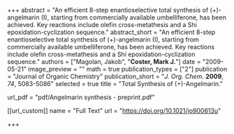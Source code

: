 +++
abstract = "An efficient 8-step enantioselective total synthesis of (+)-angelmarin (I), starting from commercially available umbelliferone, has been achieved. Key reactions include olefin cross-metathesis and a Shi epoxidation-cyclization sequence."
abstract_short = "An efficient 8-step enantioselective total synthesis of (+)-angelmarin (I), starting from commercially available umbelliferone, has been achieved. Key reactions include olefin cross-metathesis and a Shi epoxidation-cyclization sequence."
authors = ["Magolan, Jakob", "**Coster, Mark J.**"]
date = "2009-05-21"
image_preview = ""
math = true
publication_types = ["2"]
publication = "Journal of Organic Chemistry"
publication_short = "_J. Org. Chem._ **2009**, _74_, 5083-5086"
selected = true
title = "Total Synthesis of (+)-Angelmarin."

url_pdf = "pdf/Angelmarin synthesis - preprint.pdf"

[[url_custom]]
  name = "Full Text"
  url = "https://doi.org/10.1021/jo900613u"


+++
